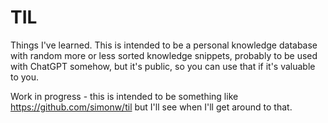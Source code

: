 # TIL

Things I've learned. This is intended to be a personal knowledge database with random more or less sorted knowledge
snippets, probably to be used with ChatGPT somehow, but it's public, so you can use that if it's valuable to you.

Work in progress - this is intended to be something like https://github.com/simonw/til but I'll see when I'll get around
to that.
